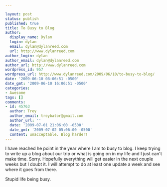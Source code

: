 ```yaml
---

layout: post
status: publish
published: true
title: To Busy to Blog
author:
  display_name: Dylan
  login: dylan
  email: dylan@dylanreed.com
  url: http://www.dylanreed.com
author_login: dylan
author_email: dylan@dylanreed.com
author_url: http://www.dylanreed.com
wordpress_id: 957
wordpress_url: http://www.dylanreed.com/2009/06/10/to-busy-to-blog/
date: '2009-06-10 08:06:51 -0500'
date_gmt: '2009-06-10 16:06:51 -0500'
categories:
- Awesome
tags: []
comments:
- id: 45763
  author: Trey
  author_email: treybator@gmail.com
  author_url: ''
  date: '2009-07-01 21:06:00 -0500'
  date_gmt: '2009-07-02 05:06:00 -0500'
  content: unacceptable. Blog harder!
---
```


I have reached he point in the year where I am to busy to blog. I keep trying to write up a blog about our trip or what is going on in my life and I just can't make time. Sorry. Hopefully everything will get easier in the next couple weeks but I doubt it. I will attempt to do at least one update a week and see where it goes from there. 

Stupid life being busy.
